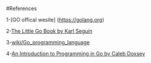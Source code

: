 
#References 

1-[GO offical wesite] (https://golang.org)

2-[The Little Go Book  by Karl Seguin](http://openmymind.net/assets/go/go.pdf)

3-[wiki/Go_programming_language](https://en.wikipedia.org/wiki/Go_(programming_language))

4-[An Introduction to Programming in Go by Caleb Doxsey](https://www.golang-book.com/books/intro)
